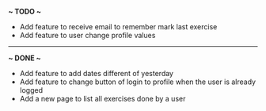 **~ TODO ~**

- Add feature to receive email to remember mark last exercise
- Add feature to user change profile values

***

**~ DONE ~**

- Add feature to add dates different of yesterday
- Add feature to change button of login to profile when the user is already logged
- Add a new page to list all exercises done by a user


